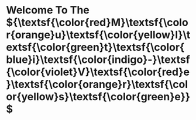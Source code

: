 # Welcome To The ${\textsf{\color{red}M}\textsf{\color{orange}u}\textsf{\color{yellow}l}\textsf{\color{green}t}\textsf{\color{blue}i}\textsf{\color{indigo}-}\textsf{\color{violet}V}\textsf{\color{red}e}\textsf{\color{orange}r}\textsf{\color{yellow}s}\textsf{\color{green}e}}$


